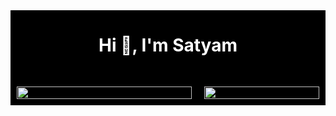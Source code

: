 <div style="display: flex; flex-direction: column; align-items: center; background-color: black;">
  <h1 align="center" style="color: white;">Hi 👋, I'm Satyam</h1>
  
  <div style="display: flex; justify-content: space-between; flex-wrap: wrap; width: 100%; max-width: 1200px; margin-top: 20px;">
    <div style="flex: 1; padding: 10px; box-sizing: border-box; min-width: 300px;">
      <img src="http://github-profile-summary-cards.vercel.app/api/cards/profile-details?username=satya-supercluster&theme=github_dark" style="width: 100%; height: auto;"/>
    </div>
     <div style="flex: 1; padding: 10px; box-sizing: border-box; width: 50%;">
      <img src="https://github-readme-stats-eight-theta.vercel.app/api/top-langs/?username=satya-supercluster&layout=compact&langs_count=10&&theme=react" style="width: 100%; height: auto;"/>
    </div>
  </div>
</div>
